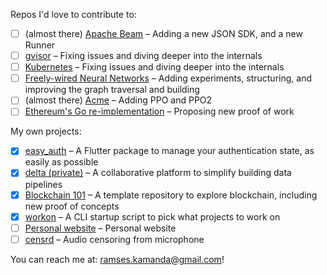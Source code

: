 Repos I'd love to contribute to:

- [ ] (almost there) [Apache Beam](https://github.com/apache/beam) – Adding a new JSON SDK, and a new Runner
- [ ] [gvisor](https://github.com/google/gvisor) – Fixing issues and diving deeper into the internals
- [ ] [Kubernetes](https://github.com/kubernetes/kubernetes) – Fixing issues and diving deeper into the internals
- [ ] [Freely-wired Neural Networks](https://github.com/noahtren/Freewire) – Adding experiments, structuring, and improving the graph traversal and building
- [ ] (almost there) [Acme](https://github.com/deepmind/acme) – Adding PPO and PPO2
- [ ] [Ethereum's Go re-implementation](https://github.com/ethereum/go-ethereum) – Proposing new proof of work

My own projects:

- [x] [easy_auth](https://github.com/ramseskamanda/easy_auth) – A Flutter package to manage your authentication state, as easily as possible
- [x] [delta (private)](https://github.com/ramseskamanda/delta) – A collaborative platform to simplify building data pipelines
- [x] [Blockchain 101](https://github.com/ramseskamanda/explore-blockchain) – A template repository to explore blockchain, including new proof of concepts
- [x] [workon](https://github.com/ramseskamanda/workon) – A CLI startup script to pick what projects to work on
- [ ] [Personal website](https://github.com/ramseskamanda/meetramses) – Personal website
- [ ] [censrd](https://github.com/ramseskamanda/censrd) – Audio censoring from microphone

You can reach me at: ramses.kamanda@gmail.com!
